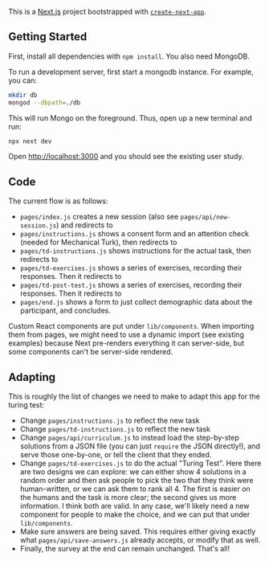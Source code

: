 This is a [Next.js](https://nextjs.org/) project bootstrapped with [`create-next-app`](https://github.com/vercel/next.js/tree/canary/packages/create-next-app).

## Getting Started

First, install all dependencies with `npm install`. You also need MongoDB.

To run a development server, first start a mongodb instance. For example,
you can:

```bash
mkdir db
mongod --dbpath=./db
```

This will run Mongo on the foreground. Thus, open up a new terminal and run:
```bash
npx next dev
```

Open [http://localhost:3000](http://localhost:3000) and you should see the existing user study.

## Code

The current flow is as follows:

- `pages/index.js` creates a new session (also see `pages/api/new-session.js`) and redirects to
- `pages/instructions.js` shows a consent form and an attention check (needed for Mechanical Turk), then redirects to
- `pages/td-instructions.js` shows instructions for the actual task, then redirects to
- `pages/td-exercises.js` shows a series of exercises, recording their responses. Then it redirects to
- `pages/td-post-test.js` shows a series of exercises, recording their responses. Then it redirects to
- `pages/end.js` shows a form to just collect demographic data about the participant, and concludes.

Custom React components are put under `lib/components`. When importing them from pages, we might
need to use a dynamic import (see existing examples) because Next pre-renders everything it can
server-side, but some components can't be server-side rendered.

## Adapting

This is roughly the list of changes we need to make to adapt this app for the turing test:

- Change `pages/instructions.js` to reflect the new task
- Change `pages/td-instructions.js` to reflect the new task
- Change `pages/api/curriculum.js` to instead load the step-by-step solutions from a JSON file (you can just `require` the JSON directly!), and serve those one-by-one, or tell the client that they ended.
- Change `pages/td-exercises.js` to do the actual "Turing Test". Here there are two designs we can explore: we can either show 4 solutions in a random order and then ask people to pick the two that they think were human-written, or we can ask them to rank all 4. The first is easier on the humans and the task is more clear; the second gives us more information. I think both are valid. In any case, we'll likely need a new component for people to make the choice, and we can put that under `lib/components`.
- Make sure answers are being saved. This requires either giving exactly what `pages/api/save-answers.js` already accepts, or modify that as well.
- Finally, the survey at the end can remain unchanged. That's all!